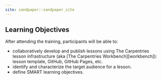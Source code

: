 ```yaml
---
site: sandpaper::sandpaper_site
---
```


## Learning Objectives

After attending the training, participants will be able to:

-   collaboratively develop and publish lessons using The Carpentries lesson infrastructure (aka [The Carpentries Workbench][workbench]): lesson template, GitHub, GitHub Pages, etc.
-   identify and characterize the target audience for a lesson.
-   define SMART learning objectives.
